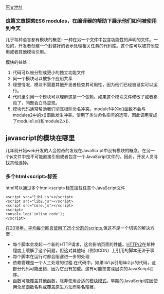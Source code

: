 [原文地址](https://www.sitepoint.com/understanding-es6-modules/)

### 这篇文章探索ES6 modules，在编译器的帮助下展示他们如何被使用到今天

几乎每种语言都有模块的概念- 一种在另一个文件中包含功能性的声明的文件。一般的，开发者创建一个封装好的表示处理相关任务的代码库。这个库可以被其他应用或者其他模块引用。

模块的益处：
1. 代码可以被分割成更小的独立功能文件
2. 同一个模块可以被多个应用共享
3. 理想情况，模块不需要其他开发者检查其可用性，因为他们已经被证实可以运行。
4. 代码里引用一个模块可以理解这是一个依赖。如果这个模块文件修改了或者移动了，问题会立马显现。
5. 模块代码通常帮助我们彻底根除命名冲突。module1中的x()函数不会与modules2中的x()函数发生冲突。使用了类似命名空间的选项，因此调用变成了module1.x()和module2.x().

## javascript的模块在哪里
几年前开始web开发的人会惊奇的发现在JavaScript中没有模块的概念。在另一个js文件中是不可能直接引用或者包含一个JavaScript文件的。因此，开发人员寻找其他选择。

### 多个html\<script\>标签
html可以通过多个html\<script\>标签加载任意个JavaScript文件
```
<script src="lib1.js"></script>
<script src="lib2.js"></script>
<script src="core.js"></script>
<script>
console.log('inline code');
</script>
```
[在2018年，平均每个网页使用了25个分割的scripts](http://httparchive.org/trends.php#bytesJS&reqJS),但这不是一个切实的解决方案：

- 每个脚本会发起一个新的HTTP请求，这会影响页面的性能。[HTTP/2](https://www.sitepoint.com/what-is-http2/)在某种程度上缓解了这个问题，但这对其他域（例如CDN）上引用的脚本无济于事
- 每个脚本在运行时都会阻塞进一步的处理
- 依赖管理是一个人工处理的过程.在代码中，如果lib1.js引用lib2.js的代码，这部分代码可能出错，因为它没有加载。这有可能损害深层次的JavaScript程序。
- 函数可能覆盖其他函数，除非使用合适的[模块模式](https://addyosmani.com/resources/essentialjsdesignpatterns/book/#designpatternsjavascript)。早期的JavaScript库因使用全局函数名称或覆盖原生方法而臭名昭著。